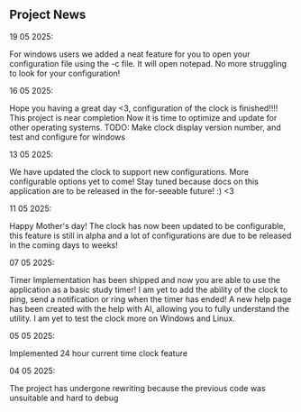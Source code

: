 ## Project News
19 05 2025:
    <p>
    For windows users we added a neat feature for you to open your configuration file using the -c file. It will open notepad. No more struggling to look for your configuration!
    </P>

16 05 2025:
    <p>
    Hope you having a great day <3, configuration of the clock is finished!!!! This project is near completion
    Now it is time to optimize and update for other operating systems. 
    TODO: Make clock display version number, and test and configure for windows
    </p>

13 05 2025:
    <p>
    We have updated the clock to support new configurations. More configurable options yet to come! Stay tuned because docs on this application are to be released in the for-seeable future! :) <3
    </p>

11 05 2025:
    <p>
    Happy Mother's day!
    The clock has now been updated to be configurable, this feature is still in alpha and a lot of configurations are due to be released in the coming days to weeks!
    </p>

07 05 2025:
    <p>
    Timer Implementation has been shipped and now you are able to use the application as a basic study timer!
    I am yet to add the ability of the clock to ping, send a notification or ring when the timer has ended!
    A new help page has been created with the help with AI, allowing you to fully understand the utility. 
    I am yet to test the clock more on Windows and Linux.
    </p>

05 05 2025:
    <p>
    Implemented 24 hour current time clock feature
    </p>

04 05 2025:
    <p>
    The project has undergone rewriting because the previous code was unsuitable and hard to debug
    </p>
